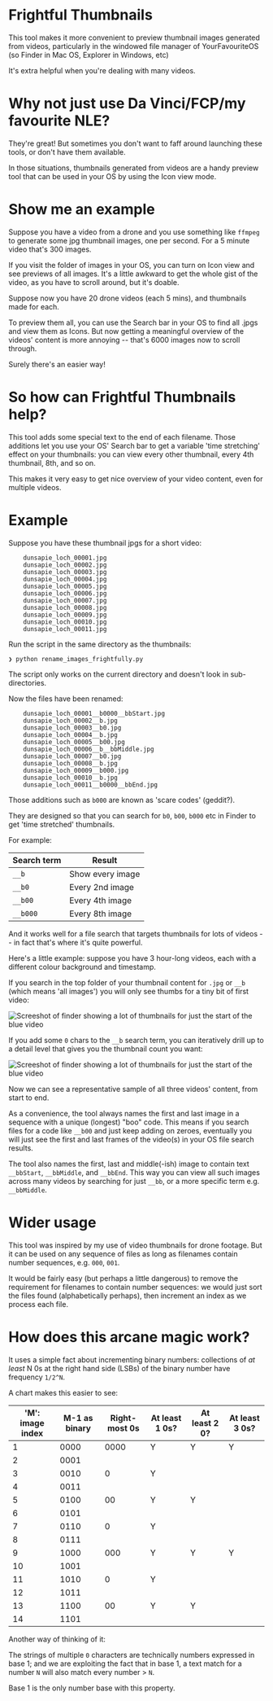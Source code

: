 # Frightful Thumbnails

This tool makes it more convenient to preview thumbnail images generated from videos, particularly in the windowed file manager of YourFavouriteOS (so Finder in Mac OS, Explorer in Windows, etc)

It's extra helpful when you're dealing with many videos.

# Why not just use Da Vinci/FCP/my favourite NLE?

They're great! But sometimes you don't want to faff around launching these tools, or don't have them available.

In those situations, thumbnails generated from videos are a handy preview tool that can be used in your OS by using the Icon view mode.

# Show me an example

Suppose you have a video from a drone and you use something like `ffmpeg` to generate some jpg thumbnail images, one per second. For a 5 minute video that's 300 images.

If you visit the folder of images in your OS, you can turn on Icon view and see previews of all images. It's a little awkward to get the whole gist of the video, as you have to scroll around, but it's doable.

Suppose now you have 20 drone videos (each 5 mins), and thumbnails made for each.

To preview them all, you can use the Search bar in your OS to find all .jpgs and view them as Icons. But now getting a meaningful overview of the videos' content is more annoying -- that's
6000 images now to scroll through.

Surely there's an easier way!

# So how can Frightful Thumbnails help?

This tool adds some special text to the end of each filename. Those additions let you use your OS' Search bar to get a variable 'time stretching' effect on your thumbnails: you can view every other thumbnail,
every 4th thumbnail, 8th, and so on. 

This makes it very easy to get nice overview of your video content, even for multiple videos.

# Example

Suppose you have these thumbnail jpgs for a short video:

```
    dunsapie_loch_00001.jpg
    dunsapie_loch_00002.jpg
    dunsapie_loch_00003.jpg
    dunsapie_loch_00004.jpg
    dunsapie_loch_00005.jpg
    dunsapie_loch_00006.jpg
    dunsapie_loch_00007.jpg
    dunsapie_loch_00008.jpg
    dunsapie_loch_00009.jpg
    dunsapie_loch_00010.jpg
    dunsapie_loch_00011.jpg
```

Run the script in the same directory as the thumbnails:

```
❯ python rename_images_frightfully.py
```

The script only works on the current directory and doesn't look in sub-directories.

Now the files have been renamed:

```
    dunsapie_loch_00001__b0000__bbStart.jpg
    dunsapie_loch_00002__b.jpg
    dunsapie_loch_00003__b0.jpg
    dunsapie_loch_00004__b.jpg
    dunsapie_loch_00005__b00.jpg
    dunsapie_loch_00006__b__bbMiddle.jpg
    dunsapie_loch_00007__b0.jpg
    dunsapie_loch_00008__b.jpg
    dunsapie_loch_00009__b000.jpg
    dunsapie_loch_00010__b.jpg
    dunsapie_loch_00011__b0000__bbEnd.jpg
```

Those additions such as `b000` are known as 'scare codes' (geddit?).

They are designed so that you can search for `b0`, `b00`, `b000` etc in Finder to get 'time stretched' thumbnails.

For example:


| Search term  | Result            |
| ------------ | ----------------- |
|  `__b`         | Show every image  |
|  `__b0`        | Every 2nd image   |
|  `__b00`       | Every 4th image   |
|  `__b000`      | Every 8th image   |

And it works well for a file search that targets thumbnails for lots of videos -- in fact that's where it's quite powerful.

Here's a little example: suppose you have 3 hour-long videos, each with a different colour background and timestamp.

If you search in the top folder of your thumbnail content for `.jpg` or `__b` (which means 'all images') you will only see thumbs for a tiny bit of first video:

![Screeshot of finder showing a lot of thumbnails for just the start of the blue video](readme_images/search_all_thumbnails.png)

If you add some `0` chars to the `__b` search term, you can iteratively drill up to a detail level that gives you the thumbnail count you want:

![Screeshot of finder showing a lot of thumbnails for just the start of the blue video](readme_images/search_less_thumbnails.png)

Now we can see a representative sample of all three videos' content, from start to end.

As a convenience, the tool always names the first and last image in a sequence with a unique (longest) "boo" code.
This means if you search files for a code like `__b00` and just keep adding on zeroes, eventually you will just see the first and last frames of the video(s) in your OS file search results.

The tool also names the first, last and middle(-ish) image to contain text `__bbStart`, `__bbMiddle`, and `__bbEnd`. This way you can view all such images across many videos by searching for just `__bb`, or a more specific term e.g. `__bbMiddle`.

# Wider usage

This tool was inspired by my use of video thumbnails for drone footage. But it can be used on any sequence of files as long as filenames contain number sequences, e.g. `000`, `001`.

It would be fairly easy (but perhaps a little dangerous) to remove the requirement for filenames to contain number sequences: we would just sort the files found (alphabetically perhaps), then increment an index as we process each file.

# How does this arcane magic work?

It uses a simple fact about incrementing binary numbers: collections of *at least* N 0s at the right hand side (LSBs) of the binary number have frequency `1/2^N`.

A chart makes this easier to see:

| 'M': image index  | M-1 as binary | Right-most 0s   | At least 1 0s? | At least 2 0? | At least 3 0s? | 
| ------------ | ------------------ | --------------- | -------------- | ------------- | -------------- |
|   1          |  0000              |  0000           |   Y            |   Y           |   Y            |
|   2          |  0001              |                 |                |               |                |
|   3          |  0010              |  0              |   Y            |               |                |
|   4          |  0011              |                 |                |               |                |
|   5          |  0100              |  00             |   Y            |   Y           |                |
|   6          |  0101              |                 |                |               |                |
|   7          |  0110              |  0              |   Y            |               |                |
|   8          |  0111              |                 |                |               |                |
|   9          |  1000              |  000            |   Y            |   Y           |   Y            |
|   10         |  1001              |                 |                |               |                |
|   11         |  1010              |  0              |   Y            |               |                |
|   12         |  1011              |                 |                |               |                |
|   13         |  1100              |  00             |   Y            |   Y           |                |
|   14         |  1101              |                 |                |               |                |

Another way of thinking of it:

The strings of multiple `0` characters are technically numbers expressed in base 1; and we are exploiting the fact that in base 1, a text match for a number `N` will also match every number > `N`.

Base 1 is the only number base with this property.


